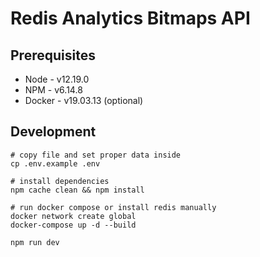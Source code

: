 # Redis Analytics Bitmaps API

## Prerequisites

-   Node - v12.19.0
-   NPM - v6.14.8
-   Docker - v19.03.13 (optional)

## Development

```
# copy file and set proper data inside
cp .env.example .env

# install dependencies
npm cache clean && npm install

# run docker compose or install redis manually
docker network create global
docker-compose up -d --build

npm run dev

```
